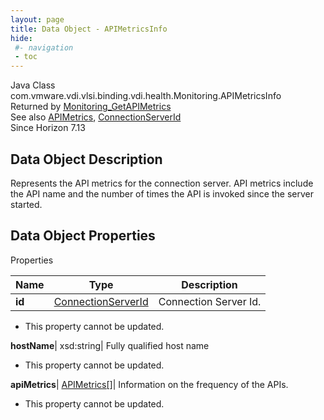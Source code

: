 ```yaml
---
layout: page
title: Data Object - APIMetricsInfo
hide:
 #- navigation
 - toc
---
```






Java Class
    com.vmware.vdi.vlsi.binding.vdi.health.Monitoring.APIMetricsInfo  
Returned by
     [Monitoring_GetAPIMetrics](vdi.health.Monitoring.md#getAPIMetrics)  
See also
     [APIMetrics](vdi.health.Monitoring.APIMetrics.md), [ConnectionServerId](vdi.entity.ConnectionServerId.md)  
Since 
    Horizon 7.13

## Data Object Description 

Represents the API metrics for the connection server. API metrics include the API name and the number of times the API is invoked since the server started. 

## Data Object Properties

Properties

Name |  Type |  Description   
---|---|---  
**id**| [ConnectionServerId](vdi.entity.ConnectionServerId.md)|  Connection Server Id.   


* This property cannot be updated.

  
**hostName**|  xsd:string|  Fully qualified host name   


* This property cannot be updated.

  
**apiMetrics**| [APIMetrics[]](vdi.health.Monitoring.APIMetrics.md)|  Information on the frequency of the APIs.   


* This property cannot be updated.

  
  
  
   
  
  

